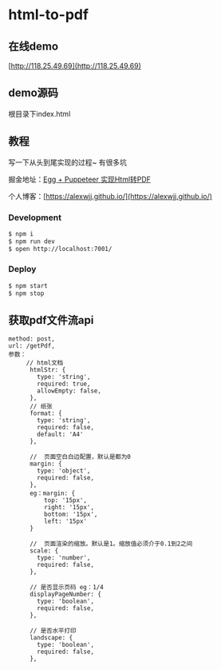 # html-to-pdf

## 在线demo

[http://118.25.49.69](http://118.25.49.69)
## demo源码

根目录下index.html

## 教程

写一下从头到尾实现的过程~  有很多坑

掘金地址：[Egg + Puppeteer 实现Html转PDF](https://juejin.cn/post/6907500437134376974)

个人博客：[https://alexwjj.github.io/](https://alexwjj.github.io/)

### Development

```bash
$ npm i
$ npm run dev
$ open http://localhost:7001/
```

### Deploy

```bash
$ npm start
$ npm stop
```
## 获取pdf文件流api

```
method: post,
url: /getPdf,
参数：
     // html文档
      htmlStr: {
        type: 'string',
        required: true,
        allowEmpty: false,
      },
      // 纸张
      format: {
        type: 'string',
        required: false,
        default: 'A4'
      },
      
      //  页面空白白边配置，默认是都为0
      margin: {
        type: 'object',
        required: false,
      },
      eg：margin: {
          top: '15px',
          right: '15px',
          bottom: '15px',
          left: '15px'
      }
      
      //  页面渲染的缩放。默认是1。缩放值必须介于0.1到2之间
      scale: {
        type: 'number',
        required: false,
      },
      
      // 是否显示页码 eg：1/4
      displayPageNumber: {
        type: 'boolean',
        required: false,
      },
      
      // 是否水平打印
      landscape: {
        type: 'boolean',
        required: false,
      },
```
